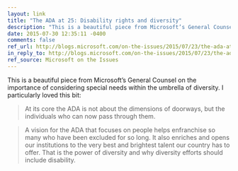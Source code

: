 ```yaml
---
layout: link
title: "The ADA at 25: Disability rights and diversity"
description: "This is a beautiful piece from Microsoft’s General Counsel on the importance of considering special needs within the umbrella of diversity."
date: 2015-07-30 12:35:11 -0400
comments: false
ref_url: http://blogs.microsoft.com/on-the-issues/2015/07/23/the-ada-at-25-disability-rights-and-diversity/
in_reply_to: http://blogs.microsoft.com/on-the-issues/2015/07/23/the-ada-at-25-disability-rights-and-diversity/
ref_source: Microsoft on the Issues
---
```


This is a beautiful piece from Microsoft’s General Counsel on the importance of considering special needs within the umbrella of diversity. I particularly loved this bit:

> At its core the ADA is not about the dimensions of doorways, but the individuals who can now pass through them.

> A vision for the ADA that focuses on people helps enfranchise so many who have been excluded for so long. It also enriches and opens our institutions to the very best and brightest talent our country has to offer. That is the power of diversity and why diversity efforts should include disability.